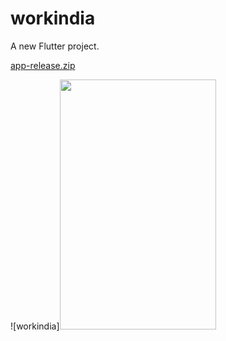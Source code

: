 # workindia

A new Flutter project.

[app-release.zip](https://github.com/shivam05241/workindia/files/6872372/app-release.zip)

![workindia]<img src="https://user-images.githubusercontent.com/56262914/126868311-122bdd19-0c37-4f9e-9f9b-1dac5b9143e5.gif" width="250" height="400"/>
